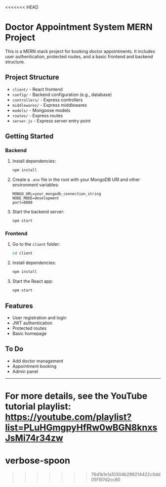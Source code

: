 <<<<<<< HEAD
# Doctor Appointment System MERN Project

This is a MERN stack project for booking doctor appointments. It includes user authentication, protected routes, and a basic frontend and backend structure.

## Project Structure

- `client/` - React frontend
- `config/` - Backend configuration (e.g., database)
- `controllers/` - Express controllers
- `middlewares/` - Express middlewares
- `models/` - Mongoose models
- `routes/` - Express routes
- `server.js` - Express server entry point

## Getting Started

### Backend
1. Install dependencies:
   ```bash
   npm install
   ```
2. Create a `.env` file in the root with your MongoDB URI and other environment variables:
   ```env
   MONGO_URL=your_mongodb_connection_string
   NODE_MODE=development
   port=8080
   ```
3. Start the backend server:
   ```bash
   npm start
   ```

### Frontend
1. Go to the `client` folder:
   ```bash
   cd client
   ```
2. Install dependencies:
   ```bash
   npm install
   ```
3. Start the React app:
   ```bash
   npm start
   ```

## Features
- User registration and login
- JWT authentication
- Protected routes
- Basic homepage

## To Do
- Add doctor management
- Appointment booking
- Admin panel

---

For more details, see the YouTube tutorial playlist: https://youtube.com/playlist?list=PLuHGmgpyHfRw0wBGN8knxsJsMi74r34zw
=======
# verbose-spoon
>>>>>>> 76d1b1e1a10304b299214422c0dd05f197d2cc80
